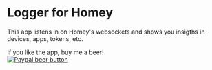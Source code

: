 # Logger for Homey
This app listens in on Homey's websockets and shows you insigths in devices, apps, tokens, etc.

If you like the app, buy me a beer!  
[![Paypal beer button](https://www.paypalobjects.com/webstatic/en_US/i/btn/png/blue-pill-paypal-34px.png)](http://PayPal.Me/ErikvanDongen)

